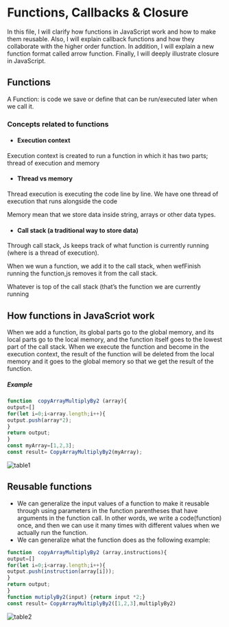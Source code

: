 # Functions, Callbacks & Closure
In this file, I will clarify how functions in JavaScript work and how to make them reusable. Also, I will explain callback functions and how they collaborate with the higher order function. In addition, I will explain a new function format called arrow function. Finally, I will deeply illustrate closure in JavaScript.

## Functions
A Function: is  code we save or define that can be run/executed later when we call it.
### Concepts related to functions
- #### Execution context
Execution context is created to  run  a function in which it has two parts;  thread of execution and memory

- #### Thread vs memory
Thread execution is executing the code line by line. We have one thread of execution that runs alongside the code

Memory mean that we store data inside string, arrays or other data types. 
- #### Call stack (a traditional way to store data)
Through call stack, Js keeps track of what function is currently running (where is a thread of execution).

When we wun a function, we add it to  the call stack, when wefFinish running the function,js removes it from the call stack.

Whatever is top of the call stack (that’s the function we are currently running

## How functions in JavaScriot work

When we add a function, its global parts go to the global memory, and its local parts go to the local memory, and the function itself goes to the lowest part of the call stack. When we execute the function and become in the execution context, the result of the function will be deleted from the local memory and it goes to the global memory so that we get the result of the function.

##### Example
```javascript
function  copyArrayMultiplyBy2 (array){
output=[]
for(let i=0;i<array.length;i++){
output.push(array*2);
}
return output;
}
const myArray=[1,2,3];
const result= CopyArrayMultiplyBy2(myArray);
```

![table1](https://github.com/MaramNaqeeb/Mastering_JavaScript_in_20_Days/assets/111737471/8b5ae447-41a0-41c7-8c4c-132c02da1e7a)

## Reusable functions
- We can generalize the input values of a function to make it reusable through using parameters in the function parentheses that have arguments in the function call. In other words, we write a code(function) once, and then we can use it many times with different values when we actually run the function.
- We can generalize what the function does as the following example:
```javascript
function  copyArrayMultiplyBy2 (array,instructions){
output=[]
for(let i=0;i<array.length;i++){
output.push(instruction(array[i]));
}
return output;
}
function mutiplyBy2(input) {return input *2;}
const result= CopyArrayMultiplyBy2([1,2,3],multiplyBy2)
```


![table2](https://github.com/MaramNaqeeb/Mastering_JavaScript_in_20_Days/assets/111737471/fbb41f9c-feb5-4fc9-97ed-38eae95735fb)



